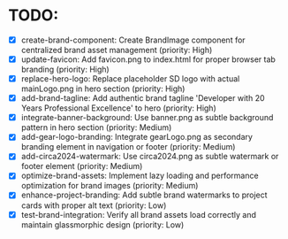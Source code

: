 # TODO:

- [x] create-brand-component: Create BrandImage component for centralized brand asset management (priority: High)
- [x] update-favicon: Add favicon.png to index.html for proper browser tab branding (priority: High)
- [x] replace-hero-logo: Replace placeholder SD logo with actual mainLogo.png in hero section (priority: High)
- [x] add-brand-tagline: Add authentic brand tagline 'Developer with 20 Years Professional Excellence' to hero (priority: High)
- [x] integrate-banner-background: Use banner.png as subtle background pattern in hero section (priority: Medium)
- [x] add-gear-logo-branding: Integrate gearLogo.png as secondary branding element in navigation or footer (priority: Medium)
- [x] add-circa2024-watermark: Use circa2024.png as subtle watermark or footer element (priority: Medium)
- [x] optimize-brand-assets: Implement lazy loading and performance optimization for brand images (priority: Medium)
- [x] enhance-project-branding: Add subtle brand watermarks to project cards with proper alt text (priority: Low)
- [x] test-brand-integration: Verify all brand assets load correctly and maintain glassmorphic design (priority: Low)
